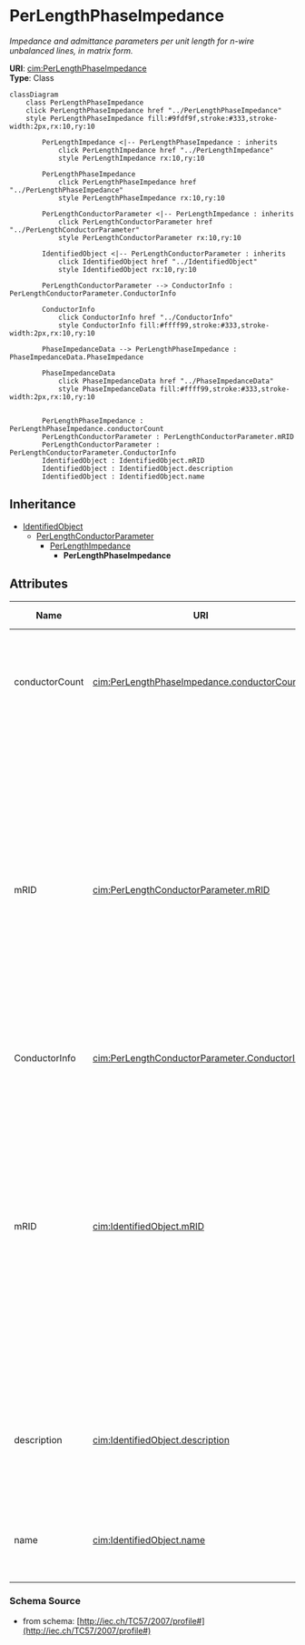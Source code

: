 # PerLengthPhaseImpedance

_Impedance and admittance parameters per unit length for n-wire unbalanced lines, in matrix form._

**URI**: [cim:PerLengthPhaseImpedance](http://iec.ch/TC57/CIM-generic#PerLengthPhaseImpedance)<br />
**Type**: Class

```mermaid
classDiagram
    class PerLengthPhaseImpedance
    click PerLengthPhaseImpedance href "../PerLengthPhaseImpedance"
    style PerLengthPhaseImpedance fill:#9fdf9f,stroke:#333,stroke-width:2px,rx:10,ry:10

        PerLengthImpedance <|-- PerLengthPhaseImpedance : inherits
            click PerLengthImpedance href "../PerLengthImpedance"
            style PerLengthImpedance rx:10,ry:10

        PerLengthPhaseImpedance
            click PerLengthPhaseImpedance href "../PerLengthPhaseImpedance"
            style PerLengthPhaseImpedance rx:10,ry:10

        PerLengthConductorParameter <|-- PerLengthImpedance : inherits
            click PerLengthConductorParameter href "../PerLengthConductorParameter"
            style PerLengthConductorParameter rx:10,ry:10

        IdentifiedObject <|-- PerLengthConductorParameter : inherits
            click IdentifiedObject href "../IdentifiedObject"
            style IdentifiedObject rx:10,ry:10

        PerLengthConductorParameter --> ConductorInfo : PerLengthConductorParameter.ConductorInfo

        ConductorInfo
            click ConductorInfo href "../ConductorInfo"
            style ConductorInfo fill:#ffff99,stroke:#333,stroke-width:2px,rx:10,ry:10

        PhaseImpedanceData --> PerLengthPhaseImpedance : PhaseImpedanceData.PhaseImpedance

        PhaseImpedanceData
            click PhaseImpedanceData href "../PhaseImpedanceData"
            style PhaseImpedanceData fill:#ffff99,stroke:#333,stroke-width:2px,rx:10,ry:10


        PerLengthPhaseImpedance : PerLengthPhaseImpedance.conductorCount
        PerLengthConductorParameter : PerLengthConductorParameter.mRID
        PerLengthConductorParameter : PerLengthConductorParameter.ConductorInfo
        IdentifiedObject : IdentifiedObject.mRID
        IdentifiedObject : IdentifiedObject.description
        IdentifiedObject : IdentifiedObject.name
```

## Inheritance
* [IdentifiedObject](IdentifiedObject.md)
    * [PerLengthConductorParameter](PerLengthConductorParameter.md)
        * [PerLengthImpedance](PerLengthImpedance.md)
            * **PerLengthPhaseImpedance**

## Attributes
| Name | URI | Cardinality and Range | Description | Inheritance |
| ---  | --- | --- | --- | --- |
| conductorCount | [cim:PerLengthPhaseImpedance.conductorCount](http://iec.ch/TC57/CIM-generic#PerLengthPhaseImpedance.conductorCount) | 0..1 | Number of phase, neutral, and other wires retained. Constrains the number of matrix elements and the phase codes that can be used with this matrix. | direct |
| mRID | [cim:PerLengthConductorParameter.mRID](http://iec.ch/TC57/CIM-generic#PerLengthConductorParameter.mRID) | 0..1 | Master resource identifier issued by a model authority. The mRID is unique within an exchange context. Global uniqueness is easily achieved by using a UUID, as specified in IETF RFC 4122, for the mRID. The use of UUID is strongly recommended.For CIMXML data files in RDF syntax conforming to IEC 61970-552, the mRID is mapped to rdf:ID or rdf:about attributes that identify CIM object elements. | PerLengthConductorParameter |
| ConductorInfo | [cim:PerLengthConductorParameter.ConductorInfo](http://iec.ch/TC57/CIM-generic#PerLengthConductorParameter.ConductorInfo) | 0..1 | No description available | PerLengthConductorParameter |
| mRID | [cim:IdentifiedObject.mRID](http://iec.ch/TC57/CIM-generic#IdentifiedObject.mRID) | 0..1 | Master resource identifier issued by a model authority. The mRID is unique within an exchange context. Global uniqueness is easily achieved by using a UUID, as specified in IETF RFC 4122, for the mRID. The use of UUID is strongly recommended.For CIMXML data files in RDF syntax conforming to IEC 61970-552, the mRID is mapped to rdf:ID or rdf:about attributes that identify CIM object elements. | IdentifiedObject |
| description | [cim:IdentifiedObject.description](http://iec.ch/TC57/CIM-generic#IdentifiedObject.description) | 0..1 | The description is a free human readable text describing or naming the object. It may be non unique and may not correlate to a naming hierarchy. | IdentifiedObject |
| name | [cim:IdentifiedObject.name](http://iec.ch/TC57/CIM-generic#IdentifiedObject.name) | 0..1 | The name is any free human readable and possibly non unique text naming the object. | IdentifiedObject |

### Schema Source
* from schema: [http://iec.ch/TC57/2007/profile#](http://iec.ch/TC57/2007/profile#)

